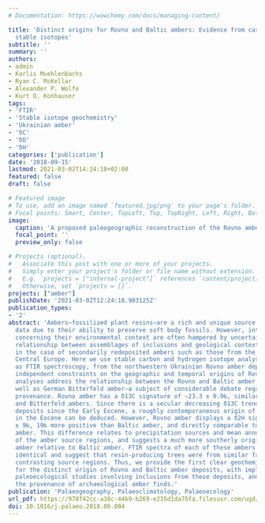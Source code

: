 ```yaml
---
# Documentation: https://wowchemy.com/docs/managing-content/

title: 'Distinct origins for Rovno and Baltic ambers: Evidence from carbon and hydrogen
  stable isotopes'
subtitle: ''
summary: ''
authors:
- admin
- Karlis Muehlenbachs
- Ryan C. McKellar
- Alexander P. Wolfe
- Kurt O. Konhauser
tags:
- 'FTIR'
- 'Stable isotope geochemistry'
- 'Ukrainian amber'
- 'δC'
- 'δD'
- 'δH'
categories: ['publication']
date: '2018-09-15'
lastmod: 2021-03-02T14:24:18+02:00
featured: false
draft: false

# Featured image
# To use, add an image named `featured.jpg/png` to your page's folder.
# Focal points: Smart, Center, TopLeft, Top, TopRight, Left, Right, BottomLeft, Bottom, BottomRight.
image:
  caption: 'A proposed paleogeographic reconstruction of the Rovno amber source area during the Late Eocene. Shaded areas represent Late Eocene landmass, contours are superimposed modern state borders.'
  focal_point: ''
  preview_only: false

# Projects (optional).
#   Associate this post with one or more of your projects.
#   Simply enter your project's folder or file name without extension.
#   E.g. `projects = ["internal-project"]` references `content/project/deep-learning/index.md`.
#   Otherwise, set `projects = []`.
projects: ["amber"]
publishDate: '2021-03-02T12:24:18.903125Z'
publication_types:
- '2'
abstract: 'Ambers—fossilized plant resins—are a rich and unique source of paleoecological
  data due to their ability to preserve soft body fossils. However, interpretations
  concerning their environmental context are often hampered by uncertainties in the
  relationship between assemblages of inclusions and geological context, particularly
  in the case of secondarily redeposited ambers such as those from the Paleogene of
  Central Europe. Here we use stable carbon and hydrogen isotope analyses, as well
  as FTIR spectroscopy, from the northwestern Ukrainian Rovno amber deposit, to provide
  independent constraints on the geographic and temporal origins of Rovno amber. These
  analyses address the relationship between the Rovno and Baltic amber deposits as
  well as German Bitterfeld amber—a subject of considerable debate regarding their
  provenance. Rovno amber has a δ13C signature of −23.3 ± 0.9‰, similar to both Baltic
  and Bitterfeld ambers. Since there is a secular decreasing δ13C trend among amber
  deposits since the Early Eocene, a roughly contemporaneous origin of these deposits
  in the Eocene can be deduced. However, Rovno amber displays a δ2H signature of −258
  ± 9‰, 19‰ more positive than Baltic amber, and directly comparable to Bitterfeld
  amber. This difference relates to precipitation sources and mean annual temperatures
  of the amber source regions, and suggests a much more southerly origin of Rovno
  amber relative to Baltic amber. FTIR spectra of each of these ambers are nearly
  identical and suggest that resin-producing trees were from similar families, despite
  contrasting source regions. Thus, we provide the first clear geochemical evidence
  for the distinct origin of Rovno and Baltic amber deposits, with implications for
  paleoecological studies involving inclusions from these deposits, and for determining
  the provenance of archaeological amber finds.'
publication: 'Palaeogeography, Palaeoclimatology, Palaeoecology'
url_pdf: https://978f42cc-a38c-44b9-b269-e235d1da75fa.filesusr.com/ugd/161b8a_becb5f2a5ade464fb167e657008f1921.pdf
doi: 10.1016/j.palaeo.2018.06.004
---
```


